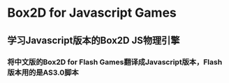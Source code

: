 # Box2D for Javascript Games
## 学习Javascript版本的Box2D JS物理引擎

### 将中文版的Box2D for Flash Games翻译成Javascript版本，Flash版本用的是AS3.0脚本


